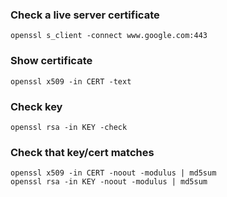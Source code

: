 ### Check a live server certificate

    openssl s_client -connect www.google.com:443

### Show certificate

    openssl x509 -in CERT -text

### Check key

    openssl rsa -in KEY -check

### Check that key/cert matches

    openssl x509 -in CERT -noout -modulus | md5sum
    openssl rsa -in KEY -noout -modulus | md5sum

